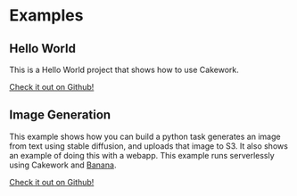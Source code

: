 # Examples

## Hello World
This is a Hello World project that shows how to use Cakework.

[Check it out on Github!](https://github.com/usecakework/examples/tree/main/hello_world)

## Image Generation
This example shows how you can build a python task generates an image from text using stable diffusion, and uploads that image to S3. It also shows an example of doing this with a webapp. This example runs serverlessly using Cakework and [Banana](https://banana.dev).

[Check it out on Github!](https://github.com/usecakework/examples/tree/main/image_generation)